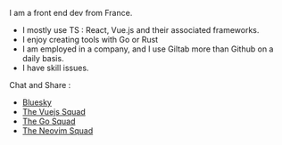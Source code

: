 I am a front end dev from France.
- I mostly use TS : React, Vue.js and their associated frameworks.
- I enjoy creating tools with Go or Rust
- I am employed in a company, and I use Giltab more than Github on a daily basis.
- I have skill issues.

Chat and Share : 
- [Bluesky](https://bsky.app/profile/maxiim3.bsky.social)
- [The Vuejs Squad](https://dly.to/WkfTHhJlQBK)
- [The Go Squad](https://dly.to/7k5E6UmlYSS)
- [The Neovim Squad](https://app.daily.dev/squads/nvim)






